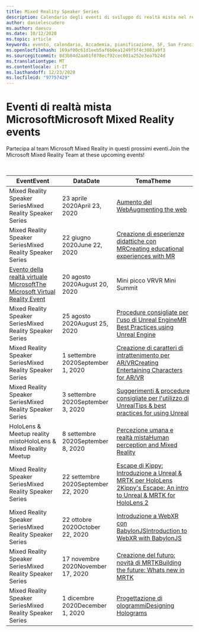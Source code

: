 ```yaml
---
title: Mixed Reality Speaker Series
description: Calendario degli eventi di sviluppo di realtà mista nel reattore a San Francisco.
author: danielescudero
ms.author: daescu
ms.date: 10/12/2020
ms.topic: article
keywords: evento, calendario, Accademia, pianificazione, SF, San Francisco, Reactor
ms.openlocfilehash: 169af00c61d1eeb5af6b0ea1249f5f4c3083a9f3
ms.sourcegitcommit: 8d3b84d2aa01f078ecf92cec001a252e3ea7b24d
ms.translationtype: MT
ms.contentlocale: it-IT
ms.lasthandoff: 12/23/2020
ms.locfileid: "97757429"
---
```

# <a name="microsoft-mixed-reality-events"></a><span data-ttu-id="9b8e2-104">Eventi di realtà mista Microsoft</span><span class="sxs-lookup"><span data-stu-id="9b8e2-104">Microsoft Mixed Reality events</span></span>

<span data-ttu-id="9b8e2-105">Partecipa al team Microsoft Mixed Reality in questi prossimi eventi.</span><span class="sxs-lookup"><span data-stu-id="9b8e2-105">Join the Microsoft Mixed Reality Team at these upcoming events!</span></span>

<br>

|<span data-ttu-id="9b8e2-106">Event</span><span class="sxs-lookup"><span data-stu-id="9b8e2-106">Event</span></span>|<span data-ttu-id="9b8e2-107">Data</span><span class="sxs-lookup"><span data-stu-id="9b8e2-107">Date</span></span>|<span data-ttu-id="9b8e2-108">Tema</span><span class="sxs-lookup"><span data-stu-id="9b8e2-108">Theme</span></span>|
|-------------|-------------|-----|
| <span data-ttu-id="9b8e2-109">Mixed Reality Speaker Series</span><span class="sxs-lookup"><span data-stu-id="9b8e2-109">Mixed Reality Speaker Series</span></span>|<span data-ttu-id="9b8e2-110">23 aprile 2020</span><span class="sxs-lookup"><span data-stu-id="9b8e2-110">April 23, 2020</span></span>|[<span data-ttu-id="9b8e2-111">Aumento del Web</span><span class="sxs-lookup"><span data-stu-id="9b8e2-111">Augmenting the web</span></span>](https://channel9.msdn.com/Shows/Docs-Mixed-Reality/Augmenting-WebXR-Standards)|
| <span data-ttu-id="9b8e2-112">Mixed Reality Speaker Series</span><span class="sxs-lookup"><span data-stu-id="9b8e2-112">Mixed Reality Speaker Series</span></span>|<span data-ttu-id="9b8e2-113">22 giugno 2020</span><span class="sxs-lookup"><span data-stu-id="9b8e2-113">June 22, 2020</span></span>|[<span data-ttu-id="9b8e2-114">Creazione di esperienze didattiche con MR</span><span class="sxs-lookup"><span data-stu-id="9b8e2-114">Creating educational experiences with MR</span></span>](https://channel9.msdn.com/Shows/Docs-Mixed-Reality/Educational-Experiences-in-MR)|
| [<span data-ttu-id="9b8e2-115">Evento della realtà virtuale Microsoft</span><span class="sxs-lookup"><span data-stu-id="9b8e2-115">The Microsoft Virtual Reality Event</span></span>](https://www.meetup.com/hololens-mr/events/272364822/)|<span data-ttu-id="9b8e2-116">20 agosto 2020</span><span class="sxs-lookup"><span data-stu-id="9b8e2-116">August 20, 2020</span></span>|<span data-ttu-id="9b8e2-117">Mini picco VR</span><span class="sxs-lookup"><span data-stu-id="9b8e2-117">VR Mini Summit</span></span>|
| <span data-ttu-id="9b8e2-118">Mixed Reality Speaker Series</span><span class="sxs-lookup"><span data-stu-id="9b8e2-118">Mixed Reality Speaker Series</span></span>|<span data-ttu-id="9b8e2-119">25 agosto 2020</span><span class="sxs-lookup"><span data-stu-id="9b8e2-119">August 25, 2020</span></span>|[<span data-ttu-id="9b8e2-120">Procedure consigliate per l'uso di Unreal Engine</span><span class="sxs-lookup"><span data-stu-id="9b8e2-120">MR Best Practices using Unreal Engine</span></span>](https://channel9.msdn.com/Shows/Docs-Mixed-Reality/Tips-and-Best-Practices-for-using-UE4-in-MR)|
| <span data-ttu-id="9b8e2-121">Mixed Reality Speaker Series</span><span class="sxs-lookup"><span data-stu-id="9b8e2-121">Mixed Reality Speaker Series</span></span>|<span data-ttu-id="9b8e2-122">1 settembre 2020</span><span class="sxs-lookup"><span data-stu-id="9b8e2-122">September 1, 2020</span></span>|[<span data-ttu-id="9b8e2-123">Creazione di caratteri di intrattenimento per AR/VR</span><span class="sxs-lookup"><span data-stu-id="9b8e2-123">Creating Entertaining Characters for AR/VR</span></span>](https://channel9.msdn.com/Shows/Docs-Mixed-Reality/Creating-Entertaining-Characters-for-Mixed-Reality)|
| <span data-ttu-id="9b8e2-124">Mixed Reality Speaker Series</span><span class="sxs-lookup"><span data-stu-id="9b8e2-124">Mixed Reality Speaker Series</span></span>|<span data-ttu-id="9b8e2-125">3 settembre 2020</span><span class="sxs-lookup"><span data-stu-id="9b8e2-125">September 3, 2020</span></span>|[<span data-ttu-id="9b8e2-126">Suggerimenti & procedure consigliate per l'utilizzo di Unreal</span><span class="sxs-lookup"><span data-stu-id="9b8e2-126">Tips & best practices for using Unreal</span></span>](https://channel9.msdn.com/Shows/Docs-Mixed-Reality/Tips-and-Best-Practices-for-using-UE4-in-MR)|
| <span data-ttu-id="9b8e2-127">HoloLens & Meetup reality misto</span><span class="sxs-lookup"><span data-stu-id="9b8e2-127">HoloLens & Mixed Reality Meetup</span></span>|<span data-ttu-id="9b8e2-128">8 settembre 2020</span><span class="sxs-lookup"><span data-stu-id="9b8e2-128">September 8, 2020</span></span>|[<span data-ttu-id="9b8e2-129">Percezione umana e realtà mista</span><span class="sxs-lookup"><span data-stu-id="9b8e2-129">Human perception and Mixed Reality</span></span>](https://channel9.msdn.com/Shows/Docs-Mixed-Reality/Human-Perception-and-Mixed-Reality)|
| <span data-ttu-id="9b8e2-130">Mixed Reality Speaker Series</span><span class="sxs-lookup"><span data-stu-id="9b8e2-130">Mixed Reality Speaker Series</span></span>|<span data-ttu-id="9b8e2-131">22 settembre 2020</span><span class="sxs-lookup"><span data-stu-id="9b8e2-131">September 22, 2020</span></span>|[<span data-ttu-id="9b8e2-132">Escape di Kippy: Introduzione a Unreal & MRTK per HoloLens 2</span><span class="sxs-lookup"><span data-stu-id="9b8e2-132">Kippy's Escape: An intro to Unreal & MRTK for HoloLens 2</span></span>]()|
| <span data-ttu-id="9b8e2-133">Mixed Reality Speaker Series</span><span class="sxs-lookup"><span data-stu-id="9b8e2-133">Mixed Reality Speaker Series</span></span>|<span data-ttu-id="9b8e2-134">22 ottobre 2020</span><span class="sxs-lookup"><span data-stu-id="9b8e2-134">October 22, 2020</span></span>|[<span data-ttu-id="9b8e2-135">Introduzione a WebXR con BabylonJS</span><span class="sxs-lookup"><span data-stu-id="9b8e2-135">Introduction to WebXR with BabylonJS</span></span>](https://channel9.msdn.com/Shows/Docs-Mixed-Reality/Adding-Augmented-Reality-to-your-Typescript-Project)|
| <span data-ttu-id="9b8e2-136">Mixed Reality Speaker Series</span><span class="sxs-lookup"><span data-stu-id="9b8e2-136">Mixed Reality Speaker Series</span></span>|<span data-ttu-id="9b8e2-137">17 novembre 2020</span><span class="sxs-lookup"><span data-stu-id="9b8e2-137">November 17, 2020</span></span>|[<span data-ttu-id="9b8e2-138">Creazione del futuro: novità di MRTK</span><span class="sxs-lookup"><span data-stu-id="9b8e2-138">Building the future: Whats new in MRTK</span></span>](https://channel9.msdn.com/Shows/Docs-Mixed-Reality/Building-the-Future-Whats-New-in-the-Mixed-Reality-Toolkit)|
| <span data-ttu-id="9b8e2-139">Mixed Reality Speaker Series</span><span class="sxs-lookup"><span data-stu-id="9b8e2-139">Mixed Reality Speaker Series</span></span>|<span data-ttu-id="9b8e2-140">1 dicembre 2020</span><span class="sxs-lookup"><span data-stu-id="9b8e2-140">December 1, 2020</span></span>|[<span data-ttu-id="9b8e2-141">Progettazione di ologrammi</span><span class="sxs-lookup"><span data-stu-id="9b8e2-141">Designing Holograms</span></span>]()|


